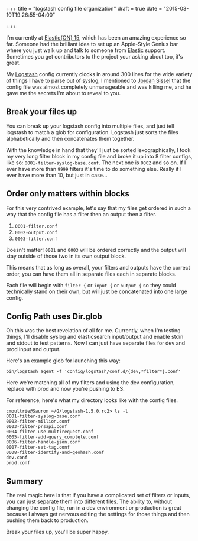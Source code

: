 +++
title = "logstash config file organization"
draft = true
date = "2015-03-10T19:26:55-04:00"

+++

I'm currently at [Elastic{ON} 15](http://www.elasticon.com), which has been an amazing experience so far. Someone had the brilliant idea to set up an Apple-Style Genius bar where you just walk up and talk to someone from [Elastic](http://www.elastic.co) support. Sometimes you get contributors to the project your asking about too, it's great.

My [Logstash](http://www.logstash.net) config currently clocks in around 300 lines for the wide variety of things I have to parse out of syslog, I mentioned to [Jordan Sissel](https://twitter.com/jordansissel) that the config file was almost completely unmanageable and was killing me, and he gave me the secrets I'm about to reveal to you.

## Break your files up ##

You can break up your logstash config into multiple files, and just tell logstash to match a glob for configuration. Logstash just sorts the files alphabetically and then concatenates them together.

With the knowledge in hand that they'll just be sorted lexographically, I took my very long filter block in my config file and broke it up into 8 filter configs, like so: `0001-filter-syslog-base.conf`. The next one is `0002` and so on. If I ever have more than `9999` filters it's time to do something else. Really if I ever have more than 10, but just in case...

## Order only matters within blocks ##

For this very contrived example, let's say that my files get ordered in such a way that the config file has a filter then an output then a filter.

1. `0001-filter.conf`
1. `0002-output.conf`
1. `0003-filter.conf`

Doesn't matter! `0001` and `0003` will be ordered correctly and the output will stay outside of those two in its own output block.

This means that as long as overall, your filters and outputs have the correct order, you can have them all in separate files each in separate blocks.

Each file will begin with `filter {` or `input {` or `output {` so they could technically stand on their own, but will just be concatenated into one large config.

## Config Path uses Dir.glob ##

Oh this was the best revelation of all for me. Currently, when I'm testing things, I'll disable syslog and elasticsearch input/output and enable stdin and stdout to test patterns. Now I can just have separate files for dev and prod input and output.

Here's an example glob for launching this way:

```
bin/logstash agent -f 'config/logstash/conf.d/{dev,*filter*}.conf'
```

Here we're matching all of my filters and using the dev configuration, replace with prod and now you're pushing to ES.

For reference, here's what my directory looks like with the config files.

```
cmoultrie@Sauron ~/G/logstash-1.5.0.rc2> ls -l
0001-filter-syslog-base.conf
0002-filter-million.conf
0003-filter-prsapi.conf
0004-filter-use-multirequest.conf
0005-filter-add-query_complete.conf
0006-filter-handle-json.conf
0007-filter-set-tag.conf
0008-filter-identify-and-geohash.conf
dev.conf
prod.conf

```

## Summary ##

The real magic here is that if you have a complicated set of filters or inputs, you can just separate them into different files. The ability to, without changing the config file, run in a dev environment or production is great because I always get nervous editing the settings for those things and then pushing them back to production.

Break your files up, you'll be super happy.
